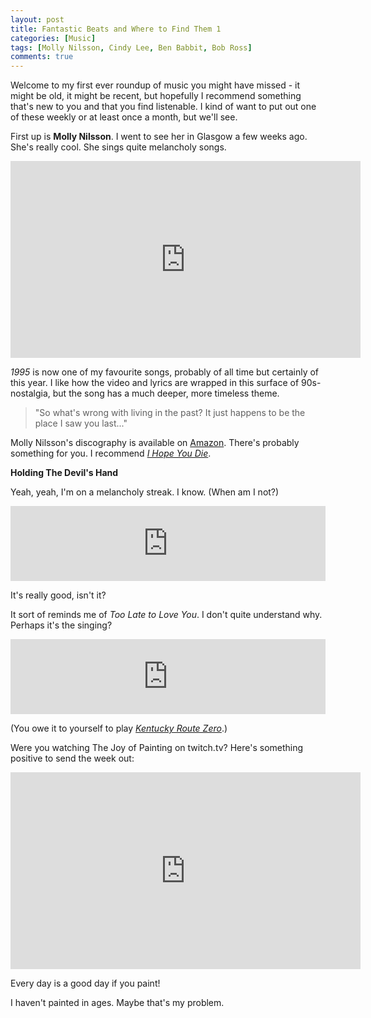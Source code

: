 ```yaml
---
layout: post
title: Fantastic Beats and Where to Find Them 1
categories: [Music]
tags: [Molly Nilsson, Cindy Lee, Ben Babbit, Bob Ross]
comments: true
---
```


Welcome to my first ever roundup of music you might have missed - it might be old, it might be recent, but hopefully I recommend something that's new to you and that you find listenable. I kind of want to put out one of these weekly or at least once a month, but we'll see.

First up is **Molly Nilsson**. I went to see her in Glasgow a few weeks ago. She's really cool. She sings quite melancholy songs.

<iframe width="560" height="315" src="https://www.youtube.com/embed/X9ukSm5gmKk" frameborder="0" allowfullscreen></iframe>

*1995* is now one of my favourite songs, probably of all time but certainly of this year. I  like how the video and lyrics are wrapped in this surface of 90s-nostalgia, but the song has a much deeper, more timeless theme.

> "So what's wrong with living in the past? It just happens to be the place I saw you last..."

Molly Nilsson's discography is available on [Amazon](http://www.amazon.co.uk/s/ref=ntt_srch_drd_B002MPV4IS?ie=UTF8&field-keywords=Molly%20Nilsson&index=digital-music&search-type=ss). There's probably something for you. I recommend [*I Hope You Die*](https://www.youtube.com/watch?v=kPshx-3AFKo).

**Holding The Devil's Hand**

Yeah, yeah, I'm on a melancholy streak. I know. (When am I not?)

<iframe style="border: 0; width: 100%; height: 120px;" src="https://bandcamp.com/EmbeddedPlayer/album=277610793/size=large/bgcol=ffffff/linkcol=0687f5/tracklist=false/artwork=small/track=987075986/transparent=true/" seamless><a href="http://6cindy6lee6.bandcamp.com/album/tatlashea">Tatlashea by Cindy Lee</a></iframe>

It's really good, isn't it?

It sort of reminds me of *Too Late to Love You*. I don't quite understand why. Perhaps it's the singing?

<iframe style="border: 0; width: 100%; height: 120px;" src="https://bandcamp.com/EmbeddedPlayer/album=1582817926/size=large/bgcol=ffffff/linkcol=0687f5/tracklist=false/artwork=small/track=1814065428/transparent=true/" seamless><a href="http://benbabbitt.bandcamp.com/album/kentucky-route-zero-act-iii">Kentucky Route Zero- Act III by Ben Babbitt</a></iframe>

(You owe it to yourself to play [*Kentucky Route Zero*](http://kentuckyroutezero.com/).)

Were you watching The Joy of Painting on twitch.tv? Here's something positive to send the week out:

<iframe width="560" height="315" src="https://www.youtube.com/embed/YLO7tCdBVrA" frameborder="0" allowfullscreen></iframe>

Every day is a good day if you paint!

I haven't painted in ages. Maybe that's my problem.